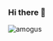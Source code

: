 ### Hi there 👋

<!--
**vavakosalur7/vavakosalur7** is a ✨ _special_ ✨ repository because its `README.md` (this file) appears on your GitHub profile.

Here are some ideas to get you started:

- 🔭 I’m currently working on ...
- 🌱 I’m currently learning ...
- 👯 I’m looking to collaborate on ...
- 🤔 I’m looking for help with ...
- 💬 Ask me about ...
- 📫 How to reach me: ...
- 😄 Pronouns: ...
- ⚡ Fun fact: ...
-->
![amogus](https://user-images.githubusercontent.com/88512496/138844492-0d993cdf-99ad-4ee0-b067-59ae80f2ee9f.jpg)
